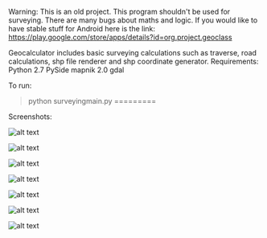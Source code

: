 Warning: This is an old project. This program shouldn't be used for surveying. There are many bugs about maths and logic. If you would like to have stable stuff for Android here is the link: https://play.google.com/store/apps/details?id=org.project.geoclass

Geocalculator includes basic surveying calculations such as traverse, road calculations, shp file renderer and shp coordinate generator.
Requirements:
Python 2.7
PySide
mapnik 2.0
gdal

To run:
> python surveyingmain.py
=========

Screenshots:


![alt text](https://image.ibb.co/ggNM2m/geocalc.png)


![alt text](https://image.ibb.co/f3Sw2m/geocalc2.png)


![alt text](https://preview.ibb.co/m5eha6/geocalc3.png)


![alt text](https://preview.ibb.co/eY8x8R/geocalc4.png)


![alt text](https://preview.ibb.co/c8OEoR/geocalc5.png)


![alt text](https://preview.ibb.co/nR3Qv6/geocalc6.png)


![alt text](https://preview.ibb.co/cchqTR/geocalc10.png)

